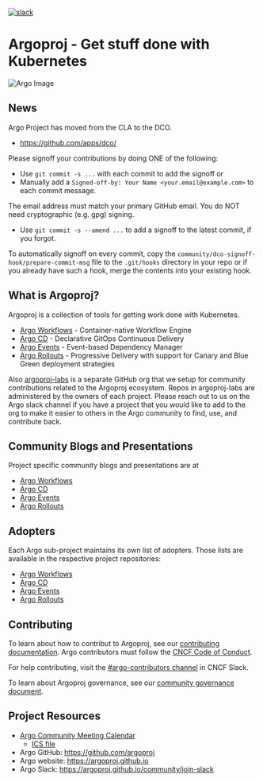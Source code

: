 [![slack](https://img.shields.io/badge/slack-argoproj-brightgreen.svg?logo=slack)](https://argoproj.github.io/community/join-slack)

# Argoproj - Get stuff done with Kubernetes

![Argo Image](docs/assets/argo.png)

## News

Argo Project has moved from the CLA to the DCO.
* https://github.com/apps/dco/

Please signoff your contributions by doing ONE of the following:
* Use `git commit -s ...` with each commit to add the signoff or
* Manually add a `Signed-off-by: Your Name <your.email@example.com>` to each commit message.

The email address must match your primary GitHub email. You do NOT need cryptographic (e.g. gpg) signing.
* Use `git commit -s --amend ...` to add a signoff to the latest commit, if you forgot.

To automatically signoff on every commit, copy the `community/dco-signoff-hook/prepare-commit-msg` file to the `.git/hooks` directory in your repo or if you already have such a hook, merge the contents into your existing hook.

## What is Argoproj?

Argoproj is a collection of tools for getting work done with Kubernetes.
* [Argo Workflows](https://github.com/argoproj/argo-workflows) - Container-native Workflow Engine
* [Argo CD](https://github.com/argoproj/argo-cd) - Declarative GitOps Continuous Delivery
* [Argo Events](https://github.com/argoproj/argo-events) - Event-based Dependency Manager
* [Argo Rollouts](https://github.com/argoproj/argo-rollouts) - Progressive Delivery with support for Canary and Blue Green deployment strategies

Also [argoproj-labs](https://github.com/argoproj-labs) is a separate GitHub org that we setup for community contributions related to the Argoproj ecosystem. Repos in argoproj-labs are administered by the owners of each project. Please reach out to us on the Argo slack channel if you have a project that you would like to add to the org to make it easier to others in the Argo community to find, use, and contribute back.

## Community Blogs and Presentations

Project specific community blogs and presentations are at 
* [Argo Workflows](https://github.com/argoproj/argo-workflows/blob/master/README.md#community-blogs-and-presentations)
* [Argo CD](https://github.com/argoproj/argo-cd/blob/master/README.md#community-blogs-and-presentations)
* [Argo Events](https://github.com/argoproj/argo-events/blob/master/README.md#community-blogs-and-presentations)
* [Argo Rollouts](https://github.com/argoproj/argo-rollouts/blob/master/README.md#community-blogs-and-presentations)

## Adopters

Each Argo sub-project maintains its own list of adopters. Those lists are available in the respective project repositories:
* [Argo Workflows](https://github.com/argoproj/argo-workflows/blob/master/USERS.md)
* [Argo CD](https://github.com/argoproj/argo-cd/blob/master/USERS.md)
* [Argo Events](https://github.com/argoproj/argo-events/blob/master/USERS.md)
* [Argo Rollouts](https://github.com/argoproj/argo-rollouts/blob/master/USERS.md)

## Contributing

To learn about how to contribut to Argoproj, see our [contributing documentation](community/CONTRIBUTING.md).
Argo contributors must follow the [CNCF Code of Conduct](https://github.com/cncf/foundation/blob/master/code-of-conduct.md).

For help contributing, visit the [#argo-contributors channel](https://cloud-native.slack.com/archives/C020XM04CUW) in CNCF Slack.

To learn about Argoproj governance, see our [community governance document](community/GOVERNANCE.md).

## Project Resources
* [Argo Community Meeting Calendar](https://calendar.google.com/calendar/embed?src=argoproj@gmail.com)
  * [ICS file](https://calendar.google.com/calendar/ical/argoproj%40gmail.com/public/basic.ics)
* Argo GitHub:  https://github.com/argoproj
* Argo website: https://argoproj.github.io
* Argo Slack:   https://argoproj.github.io/community/join-slack
